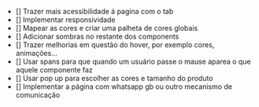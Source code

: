 - [] Trazer mais acessibilidade á pagina com o tab
- [] Implementar responsividade
- [] Mapear as cores e criar uma palheta de cores globais
- [] Adicionar sombras no restante dos components
- [] Trazer melhorias em questão do hover, por exemplo cores, animações...
- [] Usar spans para que quando um usuário passe o mause aparea o que aquele componente faz
- [] Usar pop up para escolher as cores e tamanho do produto
- [] Implementar a página com whatsapp gb ou outro mecanismo de comunicação
